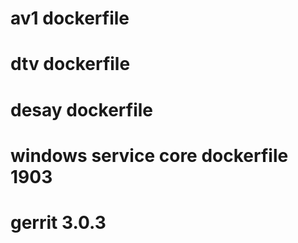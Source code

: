 # av1 dockerfile
# dtv dockerfile
# desay dockerfile
# windows service core dockerfile 1903
# gerrit 3.0.3
